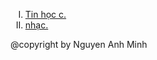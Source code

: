 <html>
	<head> <meta charset="utf-8">
	<body>
		<ol type="I">
			<li>
				<a href="Tin Hoc c++.html">
					Tin học c.
				</a>
			</li>
			<li>
				<a href="./Nhac.html">
					nhạc.
				</a>
			</li>
		</ol>
	@copyright by Nguyen Anh Minh
	</body>
</html>
